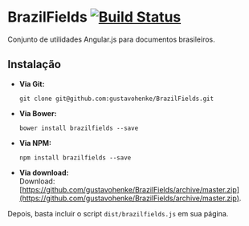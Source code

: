 # BrazilFields [![Build Status](https://travis-ci.org/gustavohenke/BrazilFields.png?branch=master)](https://travis-ci.org/gustavohenke/BrazilFields)
Conjunto de utilidades Angular.js para documentos brasileiros.

## Instalação

* __Via Git:__  
  ```shell
  git clone git@github.com:gustavohenke/BrazilFields.git
  ```

* __Via Bower:__  
  ```shell
  bower install brazilfields --save
  ```

* __Via NPM:__  
  ```shell
  npm install brazilfields --save
  ```

* __Via download:__  
  Download: [https://github.com/gustavohenke/BrazilFields/archive/master.zip](https://github.com/gustavohenke/BrazilFields/archive/master.zip).

Depois, basta incluir o script `dist/brazilfields.js` em sua página.
